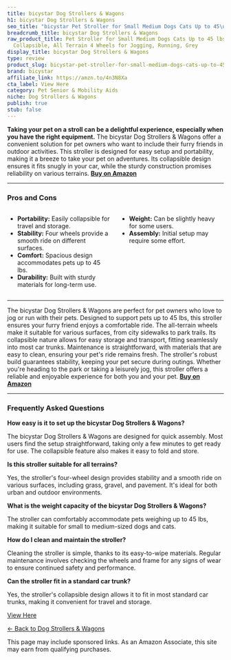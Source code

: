 ```yaml
---
title: bicystar Dog Strollers & Wagons
h1: bicystar Dog Strollers & Wagons
seo_title: "bicystar Pet Stroller for Small Medium Dogs Cats Up to 45\u2026"
breadcrumb_title: bicystar Dog Strollers & Wagons
raw_product_title: Pet Stroller for Small Medium Dogs Cats Up to 45 lbs, Travel Lite
  Collapsible, All Terrain 4 Wheels for Jogging, Running, Grey
display_title: bicystar Dog Strollers & Wagons
type: review
product_slug: bicystar-pet-stroller-for-small-medium-dogs-cats-up-to-45-lbs-travel-li-7c266826
brand: bicystar
affiliate_link: https://amzn.to/4n3N8Xa
cta_label: View Here
category: Pet Senior & Mobility Aids
niche: Dog Strollers & Wagons
publish: true
stub: false
---
```


<div id="intro" class="full-width">
  <p><strong>Taking your pet on a stroll can be a delightful experience, especially when you have the right equipment.</strong> The bicystar Dog Strollers & Wagons offer a convenient solution for pet owners who want to include their furry friends in outdoor activities. This stroller is designed for easy setup and portability, making it a breeze to take your pet on adventures. Its collapsible design ensures it fits snugly in your car, while the sturdy construction promises reliability on various terrains. <a href="https://amzn.to/4n3N8Xa" rel="nofollow sponsored noopener" target="_blank"><strong>Buy on Amazon</strong></a></p>
</div>

<hr />
<h3 id="pros-cons">Pros and Cons</h3>
<div class="pc-grid" style="display:grid;grid-template-columns:1fr 1fr;gap:16px;">
  <ul>
    <li><strong>Portability:</strong> Easily collapsible for travel and storage.</li>
    <li><strong>Stability:</strong> Four wheels provide a smooth ride on different surfaces.</li>
    <li><strong>Comfort:</strong> Spacious design accommodates pets up to 45 lbs.</li>
    <li><strong>Durability:</strong> Built with sturdy materials for long-term use.</li>
  </ul>
  <ul>
    <li><strong>Weight:</strong> Can be slightly heavy for some users.</li>
    <li><strong>Assembly:</strong> Initial setup may require some effort.</li>
  </ul>
</div>
<hr />

<div class="full-width">
  <p>The bicystar Dog Strollers & Wagons are perfect for pet owners who love to jog or run with their pets. Designed to support pets up to 45 lbs, this stroller ensures your furry friend enjoys a comfortable ride. The all-terrain wheels make it suitable for various surfaces, from city sidewalks to park trails. Its collapsible nature allows for easy storage and transport, fitting seamlessly into most car trunks. Maintenance is straightforward, with materials that are easy to clean, ensuring your pet's ride remains fresh. The stroller's robust build guarantees stability, keeping your pet secure during outings. Whether you're heading to the park or taking a leisurely jog, this stroller offers a reliable and enjoyable experience for both you and your pet. <a href="https://amzn.to/4n3N8Xa" rel="nofollow sponsored noopener" target="_blank"><strong>Buy on Amazon</strong></a></p>
</div>

<hr />
<h3 id="faqs">Frequently Asked Questions</h3>

<p><strong>How easy is it to set up the bicystar Dog Strollers & Wagons?</strong></p>
<p>The bicystar Dog Strollers & Wagons are designed for quick assembly. Most users find the setup straightforward, taking only a few minutes to get ready for use. The collapsible feature also makes it easy to fold and store.</p>

<p><strong>Is this stroller suitable for all terrains?</strong></p>
<p>Yes, the stroller's four-wheel design provides stability and a smooth ride on various surfaces, including grass, gravel, and pavement. It's ideal for both urban and outdoor environments.</p>

<p><strong>What is the weight capacity of the bicystar Dog Strollers & Wagons?</strong></p>
<p>The stroller can comfortably accommodate pets weighing up to 45 lbs, making it suitable for small to medium-sized dogs and cats.</p>

<p><strong>How do I clean and maintain the stroller?</strong></p>
<p>Cleaning the stroller is simple, thanks to its easy-to-wipe materials. Regular maintenance involves checking the wheels and frame for any signs of wear to ensure continued safety and performance.</p>

<p><strong>Can the stroller fit in a standard car trunk?</strong></p>
<p>Yes, the stroller's collapsible design allows it to fit in most standard car trunks, making it convenient for travel and storage.</p>
<p><a class="btn" href="https://amzn.to/4n3N8Xa" target="_blank" rel="nofollow sponsored noopener">View Here</a></p>
<p><a href="/roundups/pet-senior-mobility-aids/dog-strollers-wagons/">← Back to Dog Strollers & Wagons</a></p>
<aside class="disclosure">This page may include sponsored links. As an Amazon Associate, this site may earn from qualifying purchases.</aside>
